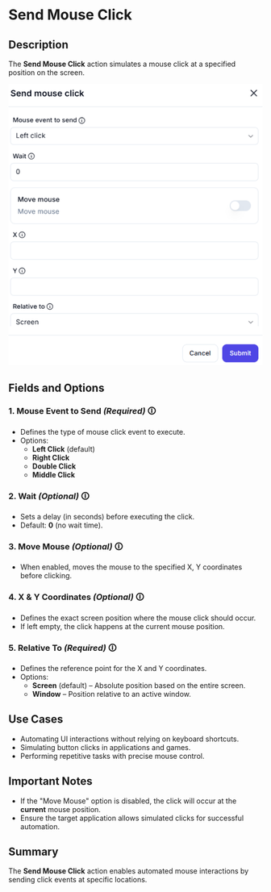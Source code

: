 # Send Mouse Click

## Description

The **Send Mouse Click** action simulates a mouse click at a specified position on the screen.

![Send Mouse Click UI](send-mouse-click.png)

## Fields and Options  

### **1. Mouse Event to Send** *(Required)* 🛈

- Defines the type of mouse click event to execute.  
- Options:
  - **Left Click** (default)
  - **Right Click**
  - **Double Click**
  - **Middle Click**

### **2. Wait** *(Optional)* 🛈

- Sets a delay (in seconds) before executing the click.  
- Default: **0** (no wait time).  

### **3. Move Mouse** *(Optional)* 🛈

- When enabled, moves the mouse to the specified X, Y coordinates before clicking.

### **4. X & Y Coordinates** *(Optional)* 🛈

- Defines the exact screen position where the mouse click should occur.  
- If left empty, the click happens at the current mouse position.

### **5. Relative To** *(Required)* 🛈

- Defines the reference point for the X and Y coordinates.  
- Options:
  - **Screen** (default) – Absolute position based on the entire screen.
  - **Window** – Position relative to an active window.

## Use Cases

- Automating UI interactions without relying on keyboard shortcuts.
- Simulating button clicks in applications and games.
- Performing repetitive tasks with precise mouse control.

## Important Notes

- If the "Move Mouse" option is disabled, the click will occur at the **current** mouse position.
- Ensure the target application allows simulated clicks for successful automation.

## Summary

The **Send Mouse Click** action enables automated mouse interactions by sending click events at specific locations.
